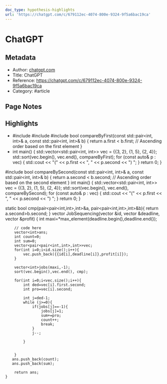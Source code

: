 ```yaml
---
doc_type: hypothesis-highlights
url: 'https://chatgpt.com/c/679112ec-4074-800e-9324-9f5a6bac19ca'
---
```


# ChatGPT

## Metadata
- Author: [chatgpt.com]()
- Title: ChatGPT
- Reference: https://chatgpt.com/c/679112ec-4074-800e-9324-9f5a6bac19ca
- Category: #article

## Page Notes
## Highlights
- #include <iostream> #include <vector> #include <algorithm> bool compareByFirst(const std::pair<int, int>& a, const std::pair<int, int>& b) { return a.first < b.first; // Ascending order based on the first element }
- int main() { std::vector<std::pair<int, int>> vec = {{3, 2}, {1, 5}, {2, 4}}; std::sort(vec.begin(), vec.end(), compareByFirst); for (const auto& p : vec) { std::cout << "(" << p.first << ", " << p.second << ") "; } return 0; } 

#include <algorithm> bool compareBySecond(const std::pair<int, int>& a, const std::pair<int, int>& b) { return a.second < b.second; // Ascending order based on the second element } int main() { std::vector<std::pair<int, int>> vec = {{3, 2}, {1, 5}, {2, 4}}; std::sort(vec.begin(), vec.end(), compareBySecond); for (const auto& p : vec) { std::cout << "(" << p.first << ", " << p.second << ") "; } return 0; } 







 static bool cmp(pair<pair<int,int>,int>&a, pair<pair<int,int>,int>&b){
      return a.second>b.second;
  }
    vector<int> JobSequencing(vector<int> &id, vector<int> &deadline,
                              vector<int> &profit) {
                                  int maxi=*max_element(deadline.begin(),deadline.end()); 
                                  
        // code here
        vector<int>ans;
        int count=0;
        int sum=0;
        vector<pair<pair<int,int>,int>>vec;
        for(int i=0;i<id.size();i++){
            vec.push_back({{id[i],deadline[i]},profit[i]});
        }
        
        vector<int>jobs(maxi,-1);
        sort(vec.begin(),vec.end(), cmp);
        
        for(int i=0;i<vec.size();i++){
            int ded=vec[i].first.second;
            int pro=vec[i].second;
            
            int j=ded-1;
            while (j>=0){
                if(jobs[j]==-1){
                    jobs[j]=1;
                    sum+=pro;
                    count++;
                    break;
                }
                j--;
                
            }
            
            
        }
       ans.push_back(count);
       ans.push_back(sum);
        
        return ans;
    }

